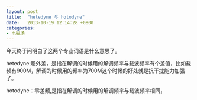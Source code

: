 ```yaml
---
layout: post
title:  "hetedyne 与 hotodyne"
date:   2013-10-19 12:14:28 +0800
categories: 
- 电磁场
---
```


今天终于问明白了这两个专业词语是什么意思了。   

hetedyne:超外差，是指在解调的时候用的解调频率与载波频率有个差值，比如载频有900M，解调的时候用的频率为700M这个时候的好处就是抗干扰能力加强了。


hotodyne：零差频,是指在解调的时候用的解调频率与载波频率相同，


